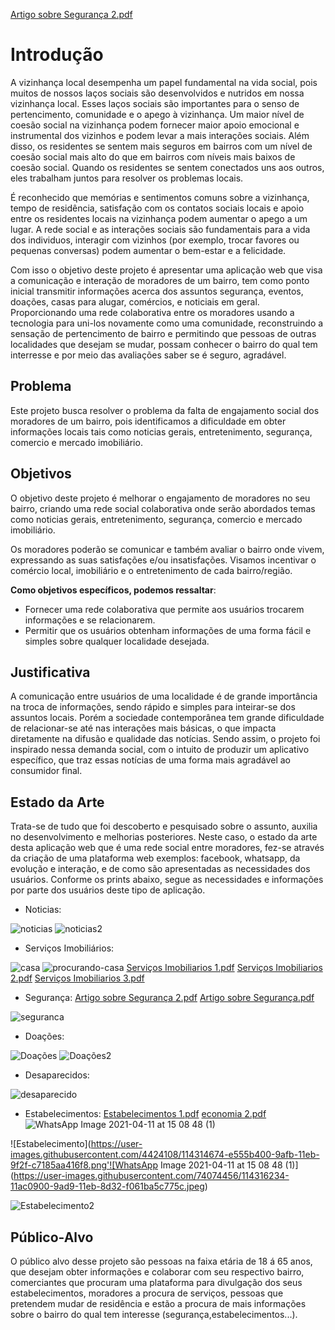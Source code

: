 [Artigo sobre Segurança 2.pdf](https://github.com/ICEI-PUC-Minas-PMV-SInt/SINT_2021_01_E1_GRUPO_03/files/6292550/Artigo.sobre.Seguranca.2.pdf)
# Introdução

A vizinhança local desempenha um papel fundamental na vida social, pois muitos de nossos laços sociais são desenvolvidos e nutridos em nossa vizinhança local. Esses laços sociais são importantes  para o senso de pertencimento, comunidade e o apego à vizinhança. Um maior nível de coesão social na vizinhança podem fornecer maior apoio emocional e instrumental dos vizinhos e podem levar a mais interações sociais. Além disso, os residentes se sentem mais seguros em bairros com um nível de coesão social mais alto do que em bairros com níveis mais baixos de coesão social. Quando os residentes se sentem conectados uns aos outros, eles trabalham juntos para resolver os problemas locais.

É reconhecido que memórias e sentimentos comuns sobre a vizinhança, tempo de residência, satisfação com os contatos sociais locais e apoio entre os residentes locais na vizinhança podem aumentar o apego a um lugar. A rede social e as interações sociais são fundamentais para a vida dos individuos, interagir com vizinhos (por exemplo, trocar favores ou pequenas conversas) podem aumentar o bem-estar e a felicidade.

Com isso o objetivo deste projeto é apresentar uma aplicação web que visa a comunicação e interação de moradores de um bairro, tem como ponto inicial transmitir informações acerca dos assuntos segurança, eventos, doações, casas para alugar, comércios, e noticiais em geral. Proporcionando uma rede colaborativa entre os moradores usando a tecnologia para uni-los novamente como uma comunidade, reconstruindo a sensação de pertencimento de bairro e permitindo que pessoas de outras localidades que desejam se mudar, possam conhecer o bairro do qual tem interresse e por meio das avaliações saber se é seguro, agradável.  

## Problema

Este projeto busca resolver o problema da falta de engajamento social dos moradores de um bairro, pois identificamos a dificuldade em obter informações locais tais como noticias gerais, entretenimento, segurança, comercio e mercado imobiliário.

## Objetivos

O objetivo deste projeto é melhorar o engajamento de moradores no seu bairro, criando uma rede social colaborativa onde serão abordados temas como noticias gerais, entretenimento, segurança, comercio e mercado imobiliário.

Os moradores poderão se comunicar e também avaliar o bairro onde vivem, expressando as suas satisfações e/ou insatisfações.
Visamos incentivar o comércio local, imobiliário e o entretenimento de cada bairro/região.

**Como objetivos específicos, podemos ressaltar**:

- Fornecer uma rede colaborativa que permite aos usuários trocarem informações e se relacionarem.
- Permitir que os usuários obtenham informações de uma forma fácil e simples sobre qualquer localidade desejada.

## Justificativa

A comunicação entre usuários de uma localidade é de grande importância na troca de informações, sendo rápido e simples para inteirar-se dos assuntos locais.
Porém a sociedade contemporânea tem grande dificuldade de relacionar-se até nas interações mais básicas, o que impacta diretamente na difusão e qualidade das notícias.
Sendo assim, o projeto foi inspirado nessa demanda social, com o intuito de produzir um aplicativo específico, que traz essas notícias de uma forma mais agradável ao consumidor final.

## Estado da Arte

Trata-se de tudo que foi descoberto e pesquisado sobre o assunto, auxilia no desenvolvimento e melhorias posteriores. Neste caso, o estado da arte desta aplicação web que é uma rede social entre moradores, fez-se através da criação de uma plataforma web exemplos: facebook, whatsapp, da evolução e interação, e de como são apresentadas as necessidades dos usuários.
Conforme os prints abaixo, segue as necessidades e informações por parte dos usuários deste tipo de aplicação. 

- Noticias:

![noticias](https://user-images.githubusercontent.com/4424108/114314406-c4409380-9afa-11eb-8cf2-4f9d99bc83fc.png)
![noticias2](https://user-images.githubusercontent.com/4424108/114314452-f9e57c80-9afa-11eb-861e-2c9fe40efa12.png)

- Serviços Imobiliários:

![casa](https://user-images.githubusercontent.com/4424108/114314537-6e202000-9afb-11eb-832c-db8ef6bf8f12.jpeg)
![procurando-casa](https://user-images.githubusercontent.com/4424108/114314544-7b3d0f00-9afb-11eb-896d-871ea266ee1f.jpeg)
[Serviços Imobiliarios 1.pdf](https://github.com/ICEI-PUC-Minas-PMV-SInt/SINT_2021_01_E1_GRUPO_03/files/6292569/Servicos.Imobiliarios.1.pdf)
[Serviços Imobiliarios 2.pdf](https://github.com/ICEI-PUC-Minas-PMV-SInt/SINT_2021_01_E1_GRUPO_03/files/6292570/Servicos.Imobiliarios.2.pdf)
[Serviços Imobiliarios 3.pdf](https://github.com/ICEI-PUC-Minas-PMV-SInt/SINT_2021_01_E1_GRUPO_03/files/6292583/Servicos.Imobiliarios.3.pdf)

- Segurança:
[Artigo sobre Segurança 2.pdf](https://github.com/ICEI-PUC-Minas-PMV-SInt/SINT_2021_01_E1_GRUPO_03/files/6292552/Artigo.sobre.Seguranca.2.pdf)
[Artigo sobre Segurança.pdf](https://github.com/ICEI-PUC-Minas-PMV-SInt/SINT_2021_01_E1_GRUPO_03/files/6292553/Artigo.sobre.Seguranca.pdf)

![seguranca](https://user-images.githubusercontent.com/4424108/114314601-ad4e7100-9afb-11eb-83bb-d242b7e7c58c.jpeg)

- Doações:

![Doações](https://user-images.githubusercontent.com/4424108/114314655-c9eaa900-9afb-11eb-83fd-373b9d6fd57e.jpeg)
![Doações2](https://user-images.githubusercontent.com/4424108/114314656-cb1bd600-9afb-11eb-8161-e335f890c4e3.png)

- Desaparecidos:

![desaparecido](https://user-images.githubusercontent.com/4424108/114314663-d4a53e00-9afb-11eb-9731-78c29a1c35cf.png)

- Estabelecimentos:
[Estabelecimentos 1.pdf](https://github.com/ICEI-PUC-Minas-PMV-SInt/SINT_2021_01_E1_GRUPO_03/files/6292558/Estabelecimentos.1.pdf)
[economia 2.pdf](https://github.com/ICEI-PUC-Minas-PMV-SInt/SINT_2021_01_E1_GRUPO_03/files/6292596/economia.2.pdf)
![WhatsApp Image 2021-04-11 at 15 08 48 (1)](https://user-images.githubusercontent.com/74074456/114318141-04474c80-9ae2-11eb-8836-6d75beb4f5b6.jpeg)

![Estabelecimento](https://user-images.githubusercontent.com/4424108/114314674-e555b400-9afb-11eb-9f2f-c7185aa416f8.png'![WhatsApp Image 2021-04-11 at 15 08 48 (1)](https://user-images.githubusercontent.com/74074456/114316234-11ac0900-9ad9-11eb-8d32-f061ba5c775c.jpeg)

![Estabelecimento2](https://user-images.githubusercontent.com/4424108/114314677-e686e100-9afb-11eb-8e49-fab9315d3210.jpeg)


## Público-Alvo

O público alvo desse projeto são pessoas na faixa etária de 18 á 65 anos, que desejam obter informações e colaborar com seu respectivo bairro, comerciantes que procuram uma plataforma para divulgação dos seus estabelecimentos, moradores a procura de serviços, pessoas que pretendem mudar de residência e estão a procura de mais informações sobre o bairro do qual tem interesse (segurança,estabelecimentos...).
